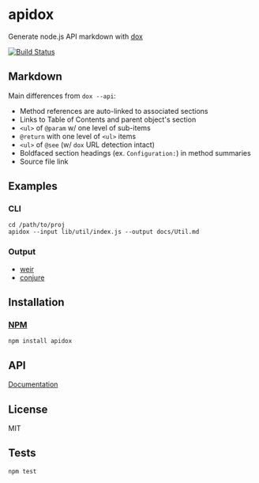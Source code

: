 # apidox

Generate node.js API markdown with [dox](https://github.com/visionmedia/dox)

[![Build Status](https://travis-ci.org/codeactual/apidox.png)](https://travis-ci.org/codeactual/apidox)

## Markdown

Main differences from `dox --api`:

* Method references are auto-linked to associated sections
* Links to Table of Contents and parent object's section
* `<ul>` of `@param` w/ one level of sub-items
* `@return` with one level of `<ul>` items
* `<ul>` of `@see` (w/ `dox` URL detection intact)
* Boldfaced section headings (ex. `Configuration:`) in method summaries
* Source file link

## Examples

### CLI

    cd /path/to/proj
    apidox --input lib/util/index.js --output docs/Util.md

### Output

* [weir](https://github.com/codeactual/weir/blob/master/docs/Weir.md)
* [conjure](https://github.com/codeactual/conjure/blob/master/docs/Conjure.md)

## Installation

### [NPM](https://npmjs.org/package/apidox)

    npm install apidox

## API

[Documentation](docs/ApiDox.md)

## License

  MIT

## Tests

    npm test
